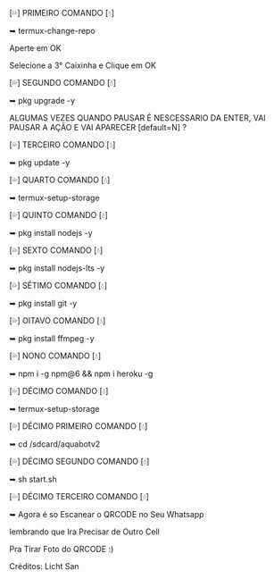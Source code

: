 

[💦] PRIMEIRO COMANDO [💧]

➥ termux-change-repo

Aperte em OK

Selecione a 3° Caixinha e Clique em OK

[💦] SEGUNDO COMANDO [💧]

➥ pkg upgrade -y 

ALGUMAS VEZES QUANDO PAUSAR É NESCESSARIO DA ENTER, VAI PAUSAR A AÇÃO E VAI APARECER [default=N] ?

[💦] TERCEIRO COMANDO [💧]

➥ pkg update -y

[💦] QUARTO COMANDO [💧]

➥ termux-setup-storage

[💦] QUINTO COMANDO [💧] 

➥ pkg install nodejs -y

[💦] SEXTO COMANDO [💧] 

➥ pkg install nodejs-lts -y

[💦] SÉTIMO COMANDO [💧]

➥ pkg install git -y

[💦] OITAVO COMANDO [💧] 

➥ pkg install ffmpeg -y

[💦] NONO COMANDO [💧]

➥ npm i -g npm@6 && npm i heroku -g

[💦] DÉCIMO COMANDO [💧]

➥ termux-setup-storage

[💦] DÉCIMO PRIMEIRO COMANDO [💧]

➥ cd /sdcard/aquabotv2

[💦] DÉCIMO SEGUNDO COMANDO [💧]

➥ sh start.sh

[💦] DÉCIMO TERCEIRO COMANDO [💧]

➥ Agora é so Escanear o QRCODE no Seu Whatsapp

lembrando que Ira Precisar de Outro Cell

Pra Tirar Foto do QRCODE :)

Créditos: Licht San
